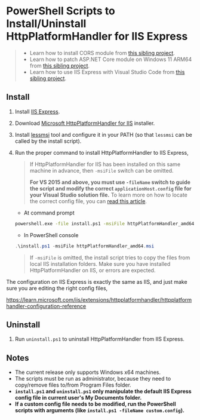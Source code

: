 # PowerShell Scripts to Install/Uninstall HttpPlatformHandler for IIS Express

> * Learn how to install CORS module from [this sibling project](https://github.com/lextm/iisexpress-cors).
> * Learn how to patch ASP.NET Core module on Windows 11 ARM64 from [this sibling project](https://github.com/lextm/ancm-arm64).
> * Learn how to use IIS Express with Visual Studio Code from [this sibling project](https://github.com/jexuswebserver/vscode-iis).

## Install

1. Install [IIS Express](https://learn.microsoft.com/iis/extensions/introduction-to-iis-express/iis-express-overview#installing-iis-express).
1. Download [Microsoft HttpPlatformHandler for IIS](https://www.iis.net/downloads/microsoft/httpplatformhandler) installer.
1. Install [lessmsi](https://github.com/activescott/lessmsi) tool and configure it in your PATH (so that `lessmsi` can be called by the install script).
1. Run the proper command to install HttpPlatformHandler to IIS Express,

   > If HttpPlatformHandler for IIS has been installed on this same machine in advance, then `-msiFile` switch can be omitted.
   > 
   > **For VS 2015 and above, you must use `-fileName` switch to guide the script and modify the correct `applicationHost.config` file for your Visual Studio solution file.** To learn more on how to locate the correct config file, you can [read this article](https://docs.jexusmanager.com/getting-started/features.html#add-iis-express-from-visual-studio-2015-2017-2019-solution-file).

   * At command prompt
   ``` cmd
   powershell.exe -file install.ps1 -msiFile httpPlatformHandler_amd64.msi
   ```
   * In PowerShell console   
   ``` powershell
   .\install.ps1 -msiFile httpPlatformHandler_amd64.msi
   ```

   > If `-msiFile` is omitted, the install script tries to copy the files from local IIS installation folders. Make sure you have installed HttpPlatformHandler on IIS, or errors are expected.

The configuration on IIS Express is exactly the same as IIS, and just make sure you are editing the right config files,

https://learn.microsoft.com/iis/extensions/httpplatformhandler/httpplatformhandler-configuration-reference

## Uninstall
1. Run `uninstall.ps1` to uninstall HttpPlatformHandler from IIS Express.

## Notes

* The current release only supports Windows x64 machines.
* The scripts must be run as administrator, because they need to copy/remove files to/from Program Files folder.
* **`install.ps1` and `uninstall.ps1` only manipulate the default IIS Express config file in current user's My Documents folder.**
* **If a custom config file needs to be modified, run the PowerShell scripts with arguments (like `install.ps1 -fileName custom.config`).**
